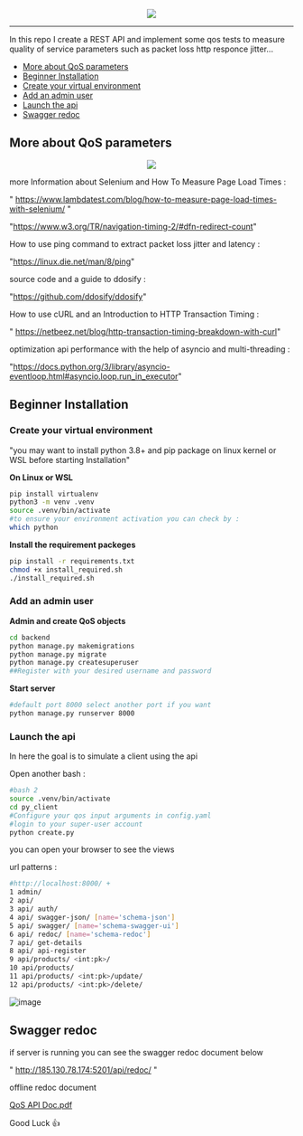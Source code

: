 
<p align="center">
  <img  src="https://user-images.githubusercontent.com/87657199/186894836-498ce9df-360e-439f-8f0c-e8a2128dc09a.png">
</p>



--------------------------------------------------------------------------------

In this repo I create a REST API and implement some qos tests to measure quality of service parameters such as packet loss http responce jitter... 

<!-- toc -->

- [More about QoS parameters](#More-about-QoS-parameters)
- [Beginner Installation](#Beginner-Installation)
-   [Create your virtual environment](#Create-your-virtual-environment)
-   [Add an admin user](#Add-an-admin-user)
-   [Launch the api](#Launch-the-api)
- [Swagger redoc](#Swagger-redoc)

<!-- tocstop -->

## More about QoS parameters


<p align="center">
  <img  src="https://user-images.githubusercontent.com/87657199/186893731-615227d7-936b-435d-b9e9-562a3d1c8323.png">
</p>


more Information about Selenium and How To Measure Page Load Times  :

  " https://www.lambdatest.com/blog/how-to-measure-page-load-times-with-selenium/ "
  
  "https://www.w3.org/TR/navigation-timing-2/#dfn-redirect-count"
  
How to use ping command to extract packet loss jitter and latency :

  "https://linux.die.net/man/8/ping"
  
source code and a guide to ddosify :

  "https://github.com/ddosify/ddosify"
  
How to use cURL and an Introduction to HTTP Transaction Timing :

  " https://netbeez.net/blog/http-transaction-timing-breakdown-with-curl"

optimization api performance with the help of asyncio and multi-threading  :

"https://docs.python.org/3/library/asyncio-eventloop.html#asyncio.loop.run_in_executor"


 

## Beginner Installation

### Create your virtual environment

"you may want to install python 3.8+ and pip package on linux kernel or WSL before starting Installation"
 
**On Linux or WSL**
```bash
pip install virtualenv
python3 -m venv .venv
source .venv/bin/activate 
#to ensure your environment activation you can check by :
which python
```
**Install the requirement packeges**
```bash
pip install -r requirements.txt
chmod +x install_required.sh
./install_required.sh
```
### Add an admin user


**Admin and create QoS objects**
```bash
cd backend 
python manage.py makemigrations
python manage.py migrate
python manage.py createsuperuser
##Register with your desired username and password

```
**Start server**
```bash
#default port 8000 select another port if you want   
python manage.py runserver 8000
```
### Launch the api

In here the goal is to simulate a client using the api  

Open another bash :

```bash
#bash 2
source .venv/bin/activate
cd py_client
#Configure your qos input arguments in config.yaml
#login to your super-user account 
python create.py

```
you can open your browser to see the views 

url patterns :
```bash
#http://localhost:8000/ +
1 admin/
2 api/
3 api/ auth/
4 api/ swagger-json/ [name='schema-json']
5 api/ swagger/ [name='schema-swagger-ui']
6 api/ redoc/ [name='schema-redoc']
7 api/ get-details
8 api/ api-register
9 api/products/ <int:pk>/
10 api/products/
11 api/products/ <int:pk>/update/
12 api/products/ <int:pk>/delete/
```

![image](https://user-images.githubusercontent.com/87657199/188329748-3df93789-fac2-47f9-98b4-ec84237e62d1.png)


## Swagger redoc

if server is running you can see the swagger redoc document below 

" http://185.130.78.174:5201/api/redoc/ "

offline redoc document

[QoS API Doc.pdf](https://github.com/hamid-rd3/QoS_test_Api/files/9485327/QoS.API.Doc.pdf)


Good Luck 👍

